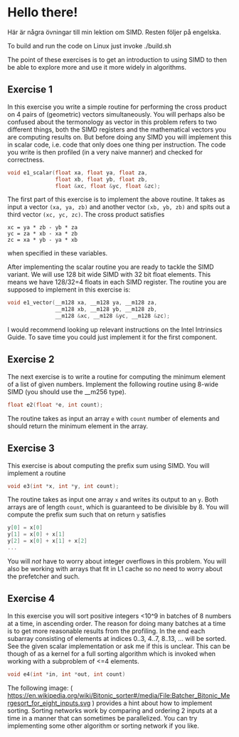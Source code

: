 # Hello there!

Här är några övningar till min lektion om SIMD. Resten följer på engelska.

To build and run the code on Linux just invoke ./build.sh

The point of these exercises is to get an introduction to using SIMD to then be able to explore more and use it more widely in algorithms.

## Exercise 1

In this exercise you write a simple routine for performing the cross product on 4 pairs of (geometric) vectors simultaneously. You will perhaps also be confused about the termonology as vector in this problem refers to two different things, both the SIMD registers and the mathematical vectors you are computing results on. But before doing any SIMD you will implement this in scalar code, i.e. code that only does one thing per instruction.
The code you write is then profiled (in a very naive manner) and checked for correctness.

```c
void e1_scalar(float xa, float ya, float za,
               float xb, float yb, float zb,
               float &xc, float &yc, float &zc);
```
The first part of this exercise is to implement the above routine. It takes as input a vector `(xa, ya, zb)` and another vector `(xb, yb, zb)` and spits out a third vector `(xc, yc, zc)`. The cross product satisfies
```
xc = ya * zb - yb * za
yc = za * xb - xa * zb
zc = xa * yb - ya * xb
```
when specified in these variables.

After implementing the scalar routine you are ready to tackle the SIMD variant. We will use 128 bit wide SIMD with 32 bit float elements. This means we have 128/32=4 floats in each SIMD register. The routine you are supposed to implement in this exercise is:
```c
void e1_vector(__m128 xa, __m128 ya, __m128 za,
               __m128 xb, __m128 yb, __m128 zb,
               __m128 &xc, __m128 &yc, __m128 &zc);
```
I would recommend looking up relevant instructions on the Intel Intrinsics Guide. To save time you could just implement it for the first component.

## Exercise 2

The next exercise is to write a routine for computing the minimum element of a list of given numbers.
Implement the following routine using 8-wide SIMD (you should use the __m256 type).
```c
float e2(float *e, int count);
```
The routine takes as input an array `e` with `count` number of elements and should return the minimum element in the array.

## Exercise 3

This exercise is about computing the prefix sum using SIMD.
You will implement a routine
```c
void e3(int *x, int *y, int count);
```
The routine takes as input one array `x` and writes its output to an `y`. Both arrays are of length `count`, which is guaranteed to be divisible by 8.
You will compute the prefix sum such that on return `y` satisfies
```c
y[0] = x[0]
y[1] = x[0] + x[1]
y[2] = x[0] + x[1] + x[2]
...
```
You will _not_ have to worry about integer overflows in this problem. You will also be working with arrays that fit in L1 cache so no need to worry about the prefetcher and such.

## Exercise 4

In this exercise you will sort positive integers <10^9 in batches of 8 numbers at a time, in ascending order. The reason for doing many batches at a time is to get more reasonable results from the profiling.
In the end each subarray consisting of elements at indices 0..3, 4..7, 8..13, ... will be sorted.
See the given scalar implementation or ask me if this is unclear.
This can be though of as a kernel for a full sorting algorithm which is invoked when working with a subproblem of <=4 elements.

```c
void e4(int *in, int *out, int count)
```

The following image:
( https://en.wikipedia.org/wiki/Bitonic_sorter#/media/File:Batcher_Bitonic_Mergesort_for_eight_inputs.svg ) 
provides a hint about how to implement sorting. Sorting networks work by comparing and ordering 2 inputs at a time in a manner that can sometimes be parallelized. You can try implementing some other algorithm or sorting network if you like.


